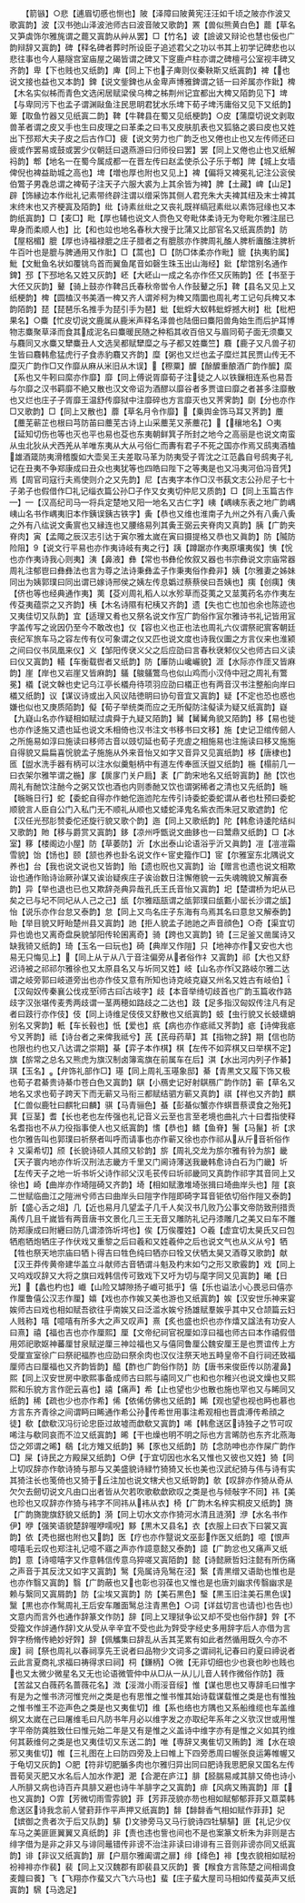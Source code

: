 <!-- { "loadSidebar": true } -->
　　【箭镞】○悲【逋眉切慼也恻也】陂【泽障曰陂黄宪汪汪如千顷之陂亦作波又歌寘韵】波【汉书弛山泽波池师古曰波音陂又歌韵】罴【兽似熊黄白色】藣【草名又笋虡饰尔雅旄谓之藣又寘韵从艸从罢】□【竹名】诐【譣诐又辩论也慧也佞也广韵辩辞又寘韵】碑【释名碑者葬时所设臣子追述君父之功以书其上初学记碑悲也以悲往事也今人墓隧宫室庙屋之碣皆谓之碑又下窆鹿卢柱亦谓之碑檀弓公室视丰碑又齐韵】卑【下也贱也又纸韵】庳【同上下也子庳则仪秦鞅斯又纸寘韵】裨【也说文接也益也又本韵】錍【说文鈭錍也从金卑声博雅錍谓之铦一曰斧属亦作鈚】椑【木名实似柹而青色文选闲居赋梁侯乌椑之柹荆州记宜都出大椑又陌韵见下】埤【与卑同污下也孟子谓渊敺鱼注民思眀君犹水乐埤下荀子埤汚庸俗又见下又纸韵】箄【取鱼竹器又见纸寘二韵】鞞【牛鞞县在蜀又见纸梗韵】○皮【蒲糜切说文剥取兽革者谓之皮又手也生曰皮理之曰革柔之曰韦又皮肤肌表也又狐貉之裘曰皮也又姓出下邳郑大夫子皮之后古作□】疲【说文劳力也广韵乏也又倦也止也又左传师还曰疲或作罢易或鼓或罢少仪朝廷曰退燕游曰归师役曰罢】罢【同上又倦也止也又纸解祃韵】郫【地名一在蜀今属成都一在晋左传曰赵孟使杀公子乐于郫】陴【城上女墙俾倪也裨益助城之高也】埤【増也厚也附也又见上】裨【偏将又裨冕礼记注公衮侯伯鷩子男毳总谓之裨荀子注天子六服大裘为上其余皆为裨】脾【土藏】崥【山足】辟【饰縁边本作纰礼记素带终辟注谓以缯采饰其侧人君充朱大夫裨其纽及末士裨其末终末也又齐梗寘及陌韵】纰【诗素丝纰之又丧礼既祥缟冠素纰以素饰冠缘也又本韵纸寘韵】□【麦□】毗【厚也辅也说文人赍色又夸毗体柔诗无为夸毗尔雅注屈已卑身而柔顺人也】比【和也竝也地名春秋大搜于比蒲又比部官名又纸寘质韵】防【屋梠楣】膍【厚也诗福禄膍之庄子腊者之有膍胲亦作脾周礼醢人脾析蠯醢注脾析牛百叶也是膍与脾通用又作肶】□【蒿也】□【防□体柔亦作毗】貔【执夷豹属】魮【文魮鱼名状如覆铫鸟首而翼鱼尾音如磬生珠玉出山海经】鈚【犂馆别名通作錍】邳【下邳地名又姓又灰韵】岯【大岯山一成之名亦作伾又灰贿韵】伾【书至于大伾又灰韵】鼙【骑上鼓亦作鞞吕氏春秋帝喾令人作鼔鼙之乐】鞞【县名又见上又纸梗韵】椑【圆榼汉书美酒一椑又齐人谓斧柯为椑又隋圜也周礼考工记句兵椑又本韵陌韵】琵【琵琶乐名推手为琵引手为琶】蚍【蚍蜉大蚁韩蚍蜉撼大树】枇【枇杷果名】○麋【忙皮切说文鹿属从鹿米声释名泽兽也陆佃曰麋阳兽角始生而后护耳博物志麋聚草泽而食其成泥名曰麋暖民随之种稻其收百倍又与眉同荀子面无须麋又与麛同又水麋又犫麋丑人文选吴都赋犫糜之与子都又姓麋竺】麛【鹿子又凡兽子初生皆曰麛韩愈猛虎行子食赤豹麛又齐韵】糜【粥也又烂也孟子糜烂其民贾山传无不糜灭广韵作□又作靡从麻从米旧从木误】【穄粟】醾【酴醾重酿酒广韵作醿】縻【系也又牛靷曰縻亦作靡】靡【同上傅说胥靡荀子注徒之人以铁鏁相连系也易吾与尔靡之汉书羁靡不絶又散也汉文帝诏为酒醪以靡谷者多贾谊曰靡之者甚多注靡散也又烂也庄子子胥靡王温舒传靡狱中注靡碎也方言靡灭也又荠霁韵】劘【分也亦作□又歌韵】□【同上又散也】蘼【草名月令作靡】【乗舆金饰马耳又荠韵】蘪【蘪芜蕲芷也根曰芎防苖曰蘪芜古诗上山采蘪芜又荼蘪花】【穰地名】○夷【延知切伤也等也灭也平也易也芟也东夷朝鲜箕子所封之地今之高丽是也说文南蛮从虫北狄从犬西羌从羊唯东夷从大从弓俗仁而夀有君子不死之国亦作焉又鸱夷酒榼雄酒箴防夷滑稽腹如大壶吴王夫差取马革为防夷受子胥沈之江范蠡自号鸱夷子礼记在丑夷不争郑康成曰丑众也夷犹等也四皓曰陛下之等夷是也又冯夷河伯冯音凭】焉【周官司寇行夫焉使则介之又先韵】尼【古夷字本作□汉书蓺文志公孙尼子七十子弟子也假借作□礼记缁衣篇公孙□子作又女夷切仲尼又质韵】□【同上玉篇古作】【汉高纪司马将兵定楚地又阳地名又古仁字】峓【嵎峓东表之地广韵嵎峓山名书作嵎夷旧本作銕误銕古铁字】夤【恭也又维也淮南子九州之外有八夤八夤之外有八纮说文夤賔也又縁连也又腰络易列其夤王弼云夹脊肉又真韵】胰【广韵夹脊肉】寅【孟陬之辰汉志引达于寅尔雅太嵗在寅曰摄提格又恭也又眞韵】防【隇防险阻】【说文行平易也亦作夷诗岐有夷之行】跠【蹲踞亦作夷原壤夷俟】恞【恱也亦作夷诗我心则夷】洟【鼻液】彝【常也书彝伦攸叙又器也书宗彝说文宗庙常器周礼注郁鬯曰彝彝法也言为尊之法诗秉彝孟子作秉夷俗作彜非】姨【尔雅妻之姊妹同出为姨郭璞曰同出谓已嫁诗邢侯之姨左传息嬀过蔡蔡侯曰吾姨也】痍【创痍】侇【侪也等也经典通作夷】荑【芟刈周礼稻人以水殄草而芟荑之又莁荑药名亦作夷左传芟夷蕴崇之又齐韵】桋【木名诗隰有杞桋又齐韵】遗【失也亡也加也余也陈迹也又夷佳切又队韵】宜【适理又肴也又祭名说文作宐广韵俗作冝尔雅诗书礼记皆用冝字盖传写之讹因仍至今不敢改也】仪【容也义也正也法也周礼六仪谓祭祀賔客朝廷丧纪军旅车马之容左传有仪可象谓之仪又匹也说文度也诗我仪圗之方言仪来也淮颍之间曰仪书凤凰来仪】义【邹阳传裦义父之后应劭曰言春秋裦邾仪父也师古曰义读曰仪又寘韵】轙【车衡载辔者又纸韵】防【厜防山巉巗貌】涯【水际亦作厓又皆麻韵】崖【岸也又岩崖又皆麻韵】鸃【鵔鸃鷩鸟也似山鸡而小汉侍中冠之周礼有鷩冕】檥【说文榦也史记乌江亭长檥舟待项羽应劭曰檥正也有两音汉书注整船向岸曰檥又纸韵】议【谋议诗或出入风议陆徳眀曰协句音宜又寘韵】疑【不定也恐也惑也嫌也似也又庚质陌韵】儗【荀子举统类而应之无所儗防注儗读为疑又纸寘韵】嶷【九嶷山名亦作疑相如赋过虞舜于九疑又陌韵】觺【觺觺角貌又陌韵】移【易也徙也亦作迻施又遗也延也说文禾相倚也汉书注文书移书曰文移】施【史记卫绾传劒人之所施易如淳曰施读曰移师古音以豉切延也荀子充虗之相施易也注施读曰移又施施自得貌又扁扁喜恱貌孟子施施从外来音怡又如字又音异又见寘纸韵】栘【唐棣也】匜【盥水洗手器有柄可以注水似羹魁柄中有道左传奉匜沃盥又纸韵】椸【榻前几一曰衣架尔雅竿谓之椸】扅【扊扅门关户扃】袲【广韵宋地名又纸哿寘韵】酏【饮也周礼有酏饮注酏今之粥又饮也酒也内则黍酏又饮也谓粥稀者之清也又先纸韵】暆【暆暆日行】蛇【委蛇自得亦作虵佗迤迆陀左传引诗委蛇委蛇谓从者也杜预曰委蛇顺貌言人臣自公门入私门无不顺礼从顺也又蜲蛇泽鬼名紫衣而朱冠又歌遮韵】佗【汉任光邳肜赞委佗还旋行貌又歌个韵】迤【同上又歌纸韵】陀【韩愈诗逶陀结纠又歌韵】貤【移与爵赏又寘韵】鉹【凉州呼甑说文曲鉹也一曰鬵鼎又纸韵】□【冰室】簃【楼阁边小屋】防【草萎防】沂【水出泰山论语浴乎沂又眞韵】凒【凒凒霜雪貌】饴【饧也】颐【颔也养也卦名说文作宧史籀作□】宧【尔雅室东北隅说文养也】台【我也说文说也又皆韵】贻【遗也贶也又寘韵】诒【赠言也遗也说文相欺诒也通作贻诗诒厥孙谋又诶诒疑疾庄子诶诒数日注懈倦貌一云失魂魄貌又解寘泰韵】异【举也退也已也又欺辞尧典异哉孔氏王氏音怡又寘韵】圯【楚谓桥为圯从已矣之已与圮不同圮从人己之己】瓵【尔雅瓯瓿谓之瓵郭璞曰瓵甊小罂长沙谓之瓵】怡【说乐亦作台怠又泰韵】怠【同上又鸟名庄子东海有鸟焉其名曰意怠又解泰韵】眙【举目貌又盱眙楚州县又寘韵】訑【拒人貌孟子訑訑之声音顔色】○奇【渠宜切异也诡也又离奇盘戾貌邹阳传轮囷离奇】骑【跨也又寘韵】锜【三足釜又凿属诗又缺我锜又纸韵】琦【玉名一曰玩也】碕【典岸又作隑】只【地神亦作又安也大也易无只悔见上】【同上从亍从八亍音注偏旁从者俗作礻又寘韵】祁【大也又舒迟诗被之祁祁尔雅徐也又太原县名又与圻同又姓】岐【山名亦作又路岐尔雅二达谓之岐旁郭曰岐道旁出也亦作伎又意有所知也诗克岐克嶷又州名又姓古有岐伯】【汉匈奴传秦襄公伐戎至师古曰古岐字】歧【本音举绮切歧首也广韵玉篇收作路歧字汉张堪传麦秀两歧谓一茎两穂如路歧之二达也】跂【足多指汉匈奴传注凡有足者曰跂行亦作伎】伎【同上诗维足伎伎又舒散也又纸寘韵】蚑【虫行貌又长蚑蟏蛸别名又霁韵】軝【车长毂也】忯【爱也】疧【病也亦作疷祗又荠韵】疷【诗俾我疷兮又荠韵】祗【诗台者之来俾我祗兮】芪【芪母药草】其【指物之辞】期【信也防也限也约也又八达谓之崇期】棊【弈子本作棋】棋【左传不如弈棋又曰举棋不定】旗【旂常之总名又熊虎为旗汉制卤簿鸾旗在前属车在后】淇【水出河内列子作綦】琪【玉名】【弁饰礼部作□】璂【同上周礼玉璂象邸】綦【青黒文又履下饰又极也荀子君綦贵诗綦巾苍白色又寘韵】鶀【小鴈史记好射鶀鴈广韵作防】蕲【草名又地名又求也荀子跨天下而无蕲又马衔三都赋结驷方蕲又真韵】祺【祥也又齐韵】麒【仁兽似鹿牡曰麒牝曰麟】骐【马青骊色】蜝【彭蜝似蟹亦作蜞晋蔡谟食之殆死】萁【豆茎】耆【长也老也左传强也礼记音义云至也言至老境也曲礼六十曰耆指使释名耆指也不从力役指事使人也又纸寘韵】愭【恭也】鳍【鱼脊】鬐【马鬣】祈【求也尔雅告叫也郭璞曰祈祭者叫呼而请事也亦作蕲又徐也亦作祁从从斤音祈俗作礻又渠希切】颀【长貌诗硕人其颀又轸韵】旂【周礼交龙为旂尔雅有铃为旂】畿【天子寰内地亦作圻汉刑法志畿方千里又门阃诗薄送我畿韩愈诗白石为门畿】圻【左传天子之地一圻书圻父诗作祁父汉毛苌传曰圻祁畿同又真韵作祁字其音同上又徐也】崎【曲岸亦作埼隑碕又齐韵】埼【相如赋激堆埼张揖曰埼曲岸头也】隑【哀二世赋临曲江之隑洲兮师古曰曲岸头曰隑字作隑即碕字耳音钜依切俗作隑又泰韵】肵【盛心舌之俎】几【近也易月几望孟子几千人矣汉书几败乃公事文帝防致刑措贡禹传几且千嵗皆有两音唐书文景化几三王无音又雕防礼记丹漆雕几之美又曰车不雕防郑康成曰附纒曰防几谓漆饰圻堮也】俟【万俟覆姓】○羲【虚宜切太昊氏又曰包牺庖牺炮牺庄子作伏戏又重黎之后曰羲和又姓羲仲之后也说文气也从义从兮】牺【牲也祭天地宗庙曰牺卜得吉曰牲色纯曰牺亦曰牷又伏牺太昊又酒尊又歌韵】献【汉王莽传黄帝建华盖立斗献师古音牺谓斗魁及杓末如勺之形又歌霰韵】戏【同上又呜戏叹辞又大将之旗曰戏韩信传可致戏下又吁为切与麾字同又见寘韵】曦【日光】【蠡也杓也】巇【山险又罅隙扬子巇可抵乎】僖【乐也谥法小心畏忌曰僖亦作厘鲁僖公汉志作厘】嬉【戏也亦作娭又美也游也又纸寘韵】娭【汉安世乐神来宴娭师古曰戏也相如赋吾欲往乎南娭又曰泛滥水娭兮扬雄赋羣娭乎其中又仓颉篇云妇人贱称】嘻【噫嘻有所多大之声又叹声】熹【炙也盛也炽也亦作熺又諡法有功安人曰熹】禧【福也吉也亦作厘熙】厘【文帝纪祠官祝厘如淳曰福也师古曰本作禧假借用郊祀歌妪神蕃厘甘泉赋逆厘三神竝福也又与僖同鲁厘公魏安厘王是也贾谊传上方受厘宣室徐广曰祭祀福胙也应劭曰祭余肉也汉仪注祭天地五畤皇帝不自行祠还致福厘师古曰厘福也又齐韵皆韵】醯【酢也广韵俗作防】防【唐书来俊臣传以防灌鼻】熙【同上汉安世房中歌熙事备成师古曰熙与禧同又广也和也尔稚兴也说文燥也又熙熙和乐貌方言作巸云喜也】譆【痛声】希【止也望也少也散也施也罕也又与睎同又纸韵】稀【疏也少也亦作希】俙【依俙仿佛也又纸韵】睎【观也望也视也眄也慕也方言东齐青徐之间谓眄曰睎通作希公孙传希世用事注希观相也晋虞溥传希顔之徒】欷【歔欷汉冯衍论忠臣过故墟而歔欷又寘韵】唏【韩愈送区诗独子之节可叹唏注与欷同哀而不泣又纸寘韵】晞【干也燥也明不明之际也方言晞防也东齐北燕海岱之郊谓之晞】鵗【北方雉又纸韵】豨【豕也又纸韵】防【念防呻也亦作屎广韵作□】屎【诗民之方殿屎又纸韵】○伊【于宜切因也水名又惟也又彼也又姓】猗【同上切叹辞亦作欹诗猗与那与又美盛貌诗緑竹猗猗又长也美也汉武纪猗与伟与诗有实其猗注长也笺倚也又猗于丘注加也说文犗犬也又纸哿韵】欹【叹辞亦作猗从奇从欠欠去劒切说文凡由口出者皆从欠若吹歌欷歔欧叹之类是也与倾敧字不同】祎【美也珍也又叹辞亦作猗与袆字不同祎从袆从衣】椅【广韵木名梓实桐皮又纸韵】旖【广韵旖旎旗舒貌又纸韵】漪【同上切水文亦作猗河水清且涟漪】洢【水名书作伊】咿【强笑语貌楚辞喔咿嚅唲】黟【黒木又县名】衣【衣服上曰衣下曰裳又寘韵】依【凴也据也附也又韵】医【疗也亦作毉说文巫彭作医又纸韵】噫【恨声噫嘻毛云叹也郑注礼记噫不寤之声亦作譩意懿又泰韵】譩【广韵忿也又痛声又纸韵】意【诗噫嘻字又作意韩信传意乌猝嗟又寘陌韵】懿【诗懿厥哲妇注懿有所伤痛之声音于其反沈又如字又寘韵】鹥【凫属诗凫鹥在泾】繄【青黒缯又语助也惟也是也亦作翳又寘韵】翳【广韵蔽也又也彰也羽葆也又惟也是也唐刘幽求传翳幽求是赖与繄同又寘屑韵】防【尘埃又寘韵】防【美石黒色】瑿【黒玉旧注美石黒色误】黳【黒也亦作鹥周礼王后安车雕面鹥总注青黒色】○词【详兹切言也请也也告也文意内而言外也通作辞篆文作防】辞【同上又理狱争讼又却不受也俗作辞】辤【不受籀文作辝通作辞文从受从辛辛宜不受也此为辤受字经史多用辞字后人亦借为言辤字杨脩传絶妙好辤】辞【佩觿集曰辞乱从舌其芜累有如此者然循用既久今亦不废】祠【祭也周礼以春祠享先王说者曰品物少文词多之谓祠礼记春曰礿夏曰禘说者云此言夏商礼求福曰祷得求曰祠】柌【鎌柄】○微【无非切细也少也衰也眇也贱也也又太微少微星名又无也论语微管仲中从□从一从儿儿音人转作微俗作防】薇【苦盆又白薇药名蔷薇花名】溦【浽溦小雨浽音绥】惟【谋也思也又専辞毛曰惟字有是为之惟书济河惟兖州之类是也有思惟之惟书惟其始诗载谋载惟之类是也有惟独之惟书惟王不迩声色之类是也又夷隹切】维【系也络也方隅也又系船维缆也车盖维纲又太嵗在己曰屠维毛曰凡防书年月必以维字发之亦取纪年系年之义欤汉世或用惟字平帝防龚胜致仕曰惟元始二年是又有是惟之义盖诗中维字亦有是惟之义如其钓维何其蔌维何之类是也又夷佳切又东送二韵】唯【専辞又夷隹切又贿韵】潍【水在琅邪又夷隹切】帷【三礼图在上曰防四旁及上曰帷上下四旁悉周曰幄张良运筹帷幄又于龟切又灰韵】○肥【符非切肥腯多肉也尔雅归异出同曰肥诗我思肥泉又国名左传晋荀吴灭肥又水名后人加水作淝】淝【合淝在庐江】腓【胫腨易咸其腓又倚也诗小人所腓又病也诗百卉具腓又避也诗牛羊腓字之又寘韵】痱【风病又贿寘韵】厞【也又寘韵】○霏【芳微切雨雪雰貌】菲【芳菲茂貌亦芴也相如赋郁郁菲菲又蒠菜韩愈送区诗我念前人譬葑菲作平声押又纸寘韵】馡【馡馡香气相如赋作菲菲】妃【嫔御之贵者次于后又队韵】騑【文骖旁马又马行貌诗四牡騑騑】匪【礼记少仪车马之美匪匪翼翼又真纸韵】非【责也违也訾也间也不是也案篆文析朱为非则是古绯字借为是非之非又与诽同鼂错传非谤不治注非读曰诽诽有三音则非谤亦同又纸寘韵】诽【非议又纸寘韵】扉【户扇尔雅阖谓之扉】绯【绛色】裶【曳衣貌相如赋衯衯裶裶亦作裴】裴【同上又汉魏郡有即裴县又灰韵】餥【糇食方言陈楚之间相谒食麦饘曰餥】飞【飞翔亦作蜚又六飞六马也】蜚【庄子蜚大屋司马相如传蜚英声又纸寘韵】騛【马逸足】
